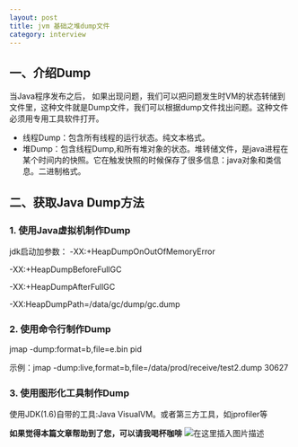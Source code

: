 ```yaml
---
layout: post
title: jvm 基础之堆dump文件
category: interview
---
```


## 一、介绍Dump

当Java程序发布之后， 如果出现问题，我们可以把问题发生时VM的状态转储到文件里，这种文件就是Dump文件，我们可以根据dump文件找出问题。这种文件必须用专用工具软件打开。

- 线程Dump：包含所有线程的运行状态。纯文本格式。
- 堆Dump：包含线程Dump,和所有堆对象的状态。堆转储文件，是java进程在某个时间内的快照。它在触发快照的时候保存了很多信息：java对象和类信息。二进制格式。

## 二、获取Java Dump方法

### 1. 使用Java虚拟机制作Dump 

jdk启动加参数：
-XX:+HeapDumpOnOutOfMemoryError

-XX:+HeapDumpBeforeFullGC 

\-XX:+HeapDumpAfterFullGC 

\-XX:HeapDumpPath=/data/gc/dump/gc.dump

### 2. 使用命令行制作Dump

jmap -dump:format=b,file=e.bin pid

示例：jmap -dump:live,format=b,file=/data/prod/receive/test2.dump 30627

### 3. 使用图形化工具制作Dump

使用JDK(1.6)自带的工具:Java VisualVM。或者第三方工具，如jprofiler等


**如果觉得本篇文章帮助到了您，可以请我喝杯咖啡**
![在这里插入图片描述](http://www.laughitover.com/assets/images/admireCode.jpg) 